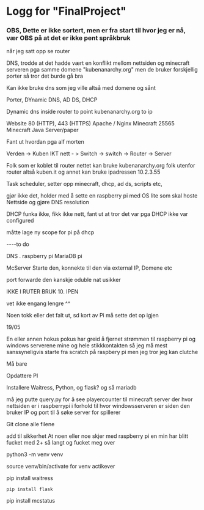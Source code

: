 # Logg for "FinalProject"
### OBS, Dette er ikke sortert, men er fra start til hvor jeg er nå, vær OBS på at det er ikke pent språkbruk

når jeg satt opp se router


DNS,
trodde at det hadde vært en konflikt mellom nettsiden og minecraft serveren pga samme domene "kubenanarchy.org" men de bruker forskjellig porter så tror det burde gå bra

Kan ikke bruke dns som jeg ville altså med domene og sånt



Porter, DYnamic DNS, AD DS, DHCP

Dynamic dns inside router to point kubenanarchy.org to ip 

Website	80 (HTTP), 443 (HTTPS)	Apache / Nginx
Minecraft	25565       Minecraft Java Server/paper

Fant ut hvordan pga alf morten


Verden -> Kuben IKT nett - > Switch -> switch -> Router -> Server

Folk som er koblet til router nettet kan bruke kubenanarchy.org
folk utenfor router altså kuben.it og annet kan bruke ipadressen 10.2.3.55


Task scheduler, setter opp minecraft, dhcp, ad ds, scripts etc,

gjør ikke det, holder med å sette en raspberry pi med OS lite som skal hoste Nettside og gjøre DNS resolution

DHCP funka ikke, fikk ikke nett, fant ut at tror det var pga DHCP ikke var configured 

måtte lage ny scope for pi på dhcp

----to do

DNS . raspberry pi
MariaDB pi

McServer 
Starte den, konnekte til den via external IP, 
Domene etc

port forwarde den kanskje oduble nat usikker


IKKE I RUTER BRUK 10. IPEN

vet ikke engang lengre ^^

Noen tokk eller det falt ut, sd kort av Pi må sette det op igjen


19/05

En eller annen hokus pokus har greid å fjernet strømmen til raspberry pi og windows serverene mine og hele stikkkontakten
så jeg må mest sanssyneligvis starte fra scratch på raspbery pi
men jeg tror jeg kan clutche

Må bare

Opdattere PI

Installere Waitress, Python,  og flask?
og så mariadb 

må jeg putte query.py for å see playercounter til minecraft server
der hvor nettsiden er i raspberrypi i forhold til hvor windowsserveren er 
siden den bruker IP og port til å søke server for spillerer

Git clone alle filene



add til sikkerhet
    At noen eller noe skjer med raspberry pi en min
    har blitt fucket med 2+ så langt og fucket meg over


python3 -m venv venv

source venv/bin/activate
for venv actikever

pip install waitress

    pip install flask

pip install mcstatus